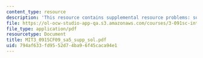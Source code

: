 ```yaml
---
content_type: resource
description: 'This resource contains supplemental resource problems: solution key.'
file: https://ol-ocw-studio-app-qa.s3.amazonaws.com/courses/3-091sc-introduction-to-solid-state-chemistry-fall-2010/794af633fd9552d74ba96f45caca94e1_MIT3_091SCF09_sa5_supp_sol.pdf
file_type: application/pdf
resourcetype: Document
title: MIT3_091SCF09_sa5_supp_sol.pdf
uid: 794af633-fd95-52d7-4ba9-6f45caca94e1
---
```

